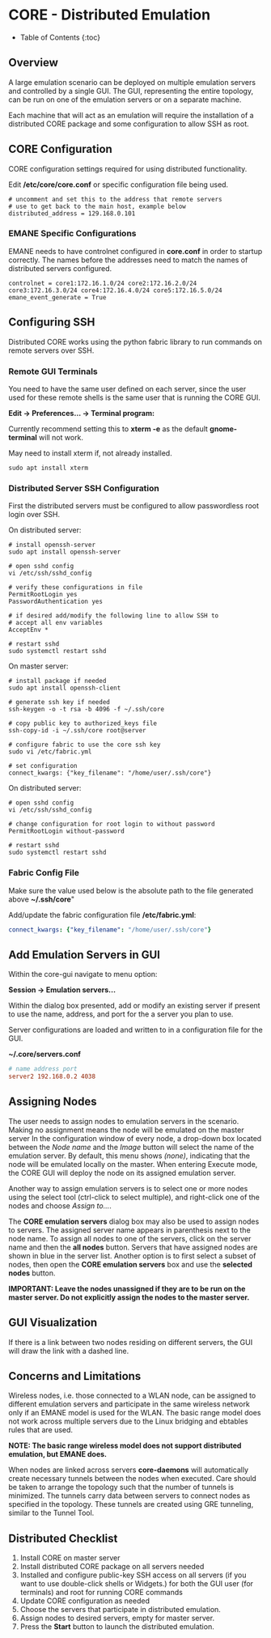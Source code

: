 # CORE - Distributed Emulation

* Table of Contents
{:toc}

## Overview

A large emulation scenario can be deployed on multiple emulation servers and
controlled by a single GUI. The GUI, representing the entire topology, can be
run on one of the emulation servers or on a separate machine.

Each machine that will act as an emulation will require the installation of a
distributed CORE package and some configuration to allow SSH as root.

## CORE Configuration

CORE configuration settings required for using distributed functionality.

Edit **/etc/core/core.conf** or specific configuration file being used.

```shell
# uncomment and set this to the address that remote servers
# use to get back to the main host, example below
distributed_address = 129.168.0.101
```

### EMANE Specific Configurations

EMANE needs to have controlnet configured in **core.conf** in order to startup correctly.
The names before the addresses need to match the names of distributed servers configured.

```shell
controlnet = core1:172.16.1.0/24 core2:172.16.2.0/24 core3:172.16.3.0/24 core4:172.16.4.0/24 core5:172.16.5.0/24
emane_event_generate = True
```

## Configuring SSH

Distributed CORE works using the python fabric library to run commands on
remote servers over SSH.

### Remote GUI Terminals

You need to have the same user defined on each server, since the user used
for these remote shells is the same user that is running the CORE GUI.

**Edit -> Preferences... -> Terminal program:**

Currently recommend setting this to **xterm -e** as the default
**gnome-terminal** will not work.

May need to install xterm if, not already installed.

```shell
sudo apt install xterm
```

### Distributed Server SSH Configuration

First the distributed servers must be configured to allow passwordless root
login over SSH.

On distributed server:
```shelll
# install openssh-server
sudo apt install openssh-server

# open sshd config
vi /etc/ssh/sshd_config

# verify these configurations in file
PermitRootLogin yes
PasswordAuthentication yes

# if desired add/modify the following line to allow SSH to
# accept all env variables
AcceptEnv *

# restart sshd
sudo systemctl restart sshd
```

On master server:
```shell
# install package if needed
sudo apt install openssh-client

# generate ssh key if needed
ssh-keygen -o -t rsa -b 4096 -f ~/.ssh/core

# copy public key to authorized_keys file
ssh-copy-id -i ~/.ssh/core root@server

# configure fabric to use the core ssh key
sudo vi /etc/fabric.yml

# set configuration
connect_kwargs: {"key_filename": "/home/user/.ssh/core"}
```

On distributed server:
```shell
# open sshd config
vi /etc/ssh/sshd_config

# change configuration for root login to without password
PermitRootLogin without-password

# restart sshd
sudo systemctl restart sshd
```

### Fabric Config File

Make sure the value used below is the absolute path to the file
generated above **~/.ssh/core**"

Add/update the fabric configuration file **/etc/fabric.yml**:
```yaml
connect_kwargs: {"key_filename": "/home/user/.ssh/core"}
```

## Add Emulation Servers in GUI

Within the core-gui navigate to menu option:

**Session -> Emulation servers...**

Within the dialog box presented, add or modify an existing server if present
to use the name, address, and port for the a server you plan to use.

Server configurations are loaded and written to in a configuration file for
the GUI.

**~/.core/servers.conf**
```conf
# name address port
server2 192.168.0.2 4038
```

## Assigning Nodes

The user needs to assign nodes to emulation servers in the scenario. Making no
assignment means the node will be emulated on the master server
In the configuration window of every node, a drop-down box located between
the *Node name* and the *Image* button will select the name of the emulation
server. By default, this menu shows *(none)*, indicating that the node will
be emulated locally on the master. When entering Execute mode, the CORE GUI
will deploy the node on its assigned emulation server.

Another way to assign emulation servers is to select one or more nodes using
the select tool (ctrl-click to select multiple), and right-click one of the
nodes and choose *Assign to...*.

The **CORE emulation servers** dialog box may also be used to assign nodes to
servers. The assigned server name appears in parenthesis next to the node name.
To assign all nodes to one of the servers, click on the server name and then
the **all nodes** button. Servers that have assigned nodes are shown in blue in
the server list. Another option is to first select a subset of nodes, then open
the **CORE emulation servers** box and use the **selected nodes** button.

**IMPORTANT: Leave the nodes unassigned if they are to be run on the master
server. Do not explicitly assign the nodes to the master server.**

## GUI Visualization

If there is a link between two nodes residing on different servers, the GUI
will draw the link with a dashed line.

## Concerns and Limitations

Wireless nodes, i.e. those connected to a WLAN node, can be assigned to
different emulation servers and participate in the same wireless network
only if an EMANE model is used for the WLAN. The basic range model does
not work across multiple servers due to the Linux bridging and ebtables
rules that are used.

**NOTE: The basic range wireless model does not support distributed emulation,
but EMANE does.**

When nodes are linked across servers **core-daemons** will automatically
create necessary tunnels between the nodes when executed. Care should be taken
to arrange the topology such that the number of tunnels is minimized. The
tunnels carry data between servers to connect nodes as specified in the topology.
These tunnels are created using GRE tunneling, similar to the Tunnel Tool.

## Distributed Checklist

1. Install CORE on master server
1. Install distributed CORE package on all servers needed
1. Installed and configure public-key SSH access on all servers (if you want to use
double-click shells or Widgets.) for both the GUI user (for terminals) and root for running CORE commands
1. Update CORE configuration as needed
1. Choose the servers that participate in distributed emulation.
1. Assign nodes to desired servers, empty for master server.
1. Press the **Start** button to launch the distributed emulation.
